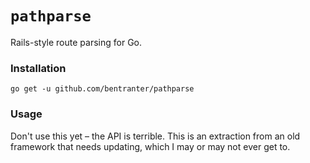 # `pathparse`

Rails-style route parsing for Go.

### Installation

`go get -u github.com/bentranter/pathparse`

### Usage

Don't use this yet – the API is terrible. This is an extraction from an old framework that needs updating, which I may or may not ever get to.
